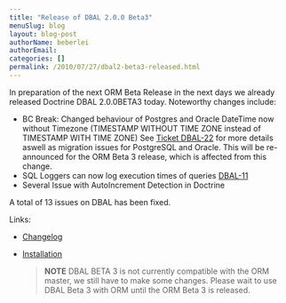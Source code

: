 ```yaml
---
title: "Release of DBAL 2.0.0 Beta3"
menuSlug: blog
layout: blog-post
authorName: beberlei
authorEmail:
categories: []
permalink: /2010/07/27/dbal2-beta3-released.html
---
```

In preparation of the next ORM Beta Release in the next days we already
released Doctrine DBAL 2.0.0BETA3 today. Noteworthy changes include:

-   BC Break: Changed behaviour of Postgres and Oracle DateTime now
    without Timezone (TIMESTAMP WITHOUT TIME ZONE instead of TIMESTAMP
    WITH TIME ZONE) See [Ticket
    DBAL-22](http://www.doctrine-project.org/jira/browse/DBAL-22) for
    more details aswell as migration issues for PostgreSQL and Oracle.
    This will be re-announced for the ORM Beta 3 release, which is
    affected from this change.
-   SQL Loggers can now log execution times of queries
    [DBAL-11](http://www.doctrine-project.org/jira/browse/DBAL-11)
-   Several Issue with AutoIncrement Detection in Doctrine

A total of 13 issues on DBAL has been fixed.

Links:

-   [Changelog](http://www.doctrine-project.org/jira/browse/DBAL/fixforversion/10066)
-   [Installation](http://www.doctrine-project.org/projects/dbal/2.0/download/2.0.0BETA3)

    > **NOTE** DBAL BETA 3 is not currently compatible with the ORM
    > master, we still have to make some changes. Please wait to use
    > DBAL Beta 3 with ORM until the ORM Beta 3 is released.


